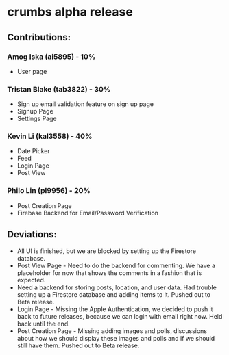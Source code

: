 # crumbs alpha release

## Contributions: 
### Amog Iska (ai5895) - 10%
- User page
### Tristan Blake (tab3822) - 30%
- Sign up email validation feature on sign up page
- Signup Page
- Settings Page
### Kevin Li (kal3558) - 40%
- Date Picker
- Feed
- Login Page
- Post View
### Philo Lin (pl9956) - 20%
- Post Creation Page
- Firebase Backend for Email/Password Verification

## Deviations:
- All UI is finished, but we are blocked by setting up the Firestore database.
- Post View Page - Need to do the backend for commenting. We have a placeholder for now that shows the comments in a fashion that is expected.
- Need a backend for storing posts, location, and user data. Had trouble setting up a Firestore database and adding items to it. Pushed out to Beta release.
- Login Page - Missing the Apple Authentication, we decided to push it back to future releases, because we can login with email right now. Held back until the end.
- Post Creation Page - Missing adding images and polls, discussions about how we should display these images and polls and if we should still have them. Pushed out to Beta release.
